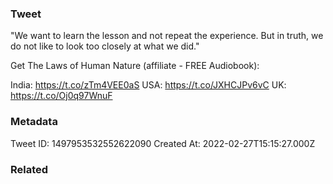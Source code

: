 ### Tweet
"We want to learn the lesson and not repeat the experience. But in truth, we do not like to look too closely at what we did."

Get The Laws of Human Nature (affiliate - FREE Audiobook):

India: https://t.co/zTm4VEE0aS
USA: https://t.co/JXHCJPv6vC
UK: https://t.co/Oj0q97WnuF

### Metadata
Tweet ID: 1497953532552622090
Created At: 2022-02-27T15:15:27.000Z

### Related

